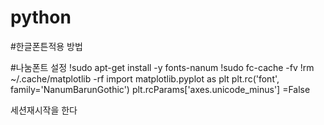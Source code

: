 # python

#한글폰튼적용 방법

#나눔폰트 설정
!sudo apt-get install -y fonts-nanum
!sudo fc-cache -fv
!rm ~/.cache/matplotlib -rf
import matplotlib.pyplot as plt
plt.rc('font', family='NanumBarunGothic') 
plt.rcParams['axes.unicode_minus'] =False

세션재시작을 한다
